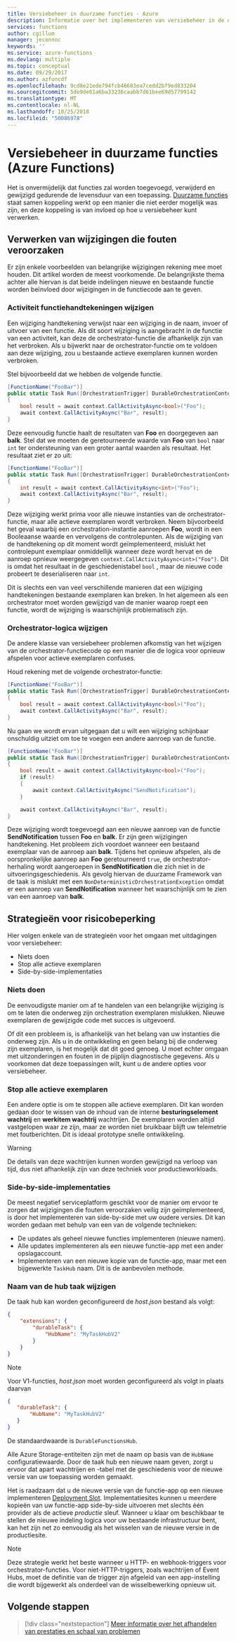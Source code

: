 ```yaml
---
title: Versiebeheer in duurzame functies - Azure
description: Informatie over het implementeren van versiebeheer in de extensie duurzame functies voor Azure Functions.
services: functions
author: cgillum
manager: jeconnoc
keywords: ''
ms.service: azure-functions
ms.devlang: multiple
ms.topic: conceptual
ms.date: 09/29/2017
ms.author: azfuncdf
ms.openlocfilehash: 9cd8e21ede794fcb46683ea7cedd2bf9ed833204
ms.sourcegitcommit: 5de9de61a6ba33236caabb7d61bee69d57799142
ms.translationtype: MT
ms.contentlocale: nl-NL
ms.lasthandoff: 10/25/2018
ms.locfileid: "50086978"
---
```

# <a name="versioning-in-durable-functions-azure-functions"></a>Versiebeheer in duurzame functies (Azure Functions)

Het is onvermijdelijk dat functies zal worden toegevoegd, verwijderd en gewijzigd gedurende de levensduur van een toepassing. [Duurzame functies](durable-functions-overview.md) staat samen koppeling werkt op een manier die niet eerder mogelijk was zijn, en deze koppeling is van invloed op hoe u versiebeheer kunt verwerken.

## <a name="how-to-handle-breaking-changes"></a>Verwerken van wijzigingen die fouten veroorzaken

Er zijn enkele voorbeelden van belangrijke wijzigingen rekening mee moet houden. Dit artikel worden de meest voorkomende. De belangrijkste thema achter alle hiervan is dat beide indelingen nieuwe en bestaande functie worden beïnvloed door wijzigingen in de functiecode aan te geven.

### <a name="changing-activity-function-signatures"></a>Activiteit functiehandtekeningen wijzigen

Een wijziging handtekening verwijst naar een wijziging in de naam, invoer of uitvoer van een functie. Als dit soort wijziging is aangebracht in de functie van een activiteit, kan deze de orchestrator-functie die afhankelijk zijn van het verbroken. Als u bijwerkt naar de orchestrator-functie om te voldoen aan deze wijziging, zou u bestaande actieve exemplaren kunnen worden verbroken.

Stel bijvoorbeeld dat we hebben de volgende functie.

```csharp
[FunctionName("FooBar")]
public static Task Run([OrchestrationTrigger] DurableOrchestrationContext context)
{
    bool result = await context.CallActivityAsync<bool>("Foo");
    await context.CallActivityAsync("Bar", result);
}
```

Deze eenvoudig functie haalt de resultaten van **Foo** en doorgegeven aan **balk**. Stel dat we moeten de geretourneerde waarde van **Foo** van `bool` naar `int` ter ondersteuning van een groter aantal waarden als resultaat. Het resultaat ziet er zo uit:

```csharp
[FunctionName("FooBar")]
public static Task Run([OrchestrationTrigger] DurableOrchestrationContext context)
{
    int result = await context.CallActivityAsync<int>("Foo");
    await context.CallActivityAsync("Bar", result);
}
```

Deze wijziging werkt prima voor alle nieuwe instanties van de orchestrator-functie, maar alle actieve exemplaren wordt verbroken. Neem bijvoorbeeld het geval waarbij een orchestration-instantie aanroepen **Foo**, wordt in een Booleaanse waarde en vervolgens de controlepunten. Als de wijziging van de handtekening op dit moment wordt geïmplementeerd, mislukt het controlepunt exemplaar onmiddellijk wanneer deze wordt hervat en de aanroep opnieuw weergegeven `context.CallActivityAsync<int>("Foo")`. Dit is omdat het resultaat in de geschiedenistabel `bool` , maar de nieuwe code probeert te deserialiseren naar `int`.

Dit is slechts een van veel verschillende manieren dat een wijziging handtekeningen bestaande exemplaren kan breken. In het algemeen als een orchestrator moet worden gewijzigd van de manier waarop roept een functie, wordt de wijziging is waarschijnlijk problematisch zijn.

### <a name="changing-orchestrator-logic"></a>Orchestrator-logica wijzigen

De andere klasse van versiebeheer problemen afkomstig van het wijzigen van de orchestrator-functiecode op een manier die de logica voor opnieuw afspelen voor actieve exemplaren confuses.

Houd rekening met de volgende orchestrator-functie:

```csharp
[FunctionName("FooBar")]
public static Task Run([OrchestrationTrigger] DurableOrchestrationContext context)
{
    bool result = await context.CallActivityAsync<bool>("Foo");
    await context.CallActivityAsync("Bar", result);
}
```

Nu gaan we wordt ervan uitgegaan dat u wilt een wijziging schijnbaar onschuldig uitziet om toe te voegen een andere aanroep van de functie.

```csharp
[FunctionName("FooBar")]
public static Task Run([OrchestrationTrigger] DurableOrchestrationContext context)
{
    bool result = await context.CallActivityAsync<bool>("Foo");
    if (result)
    {
        await context.CallActivityAsync("SendNotification");
    }

    await context.CallActivityAsync("Bar", result);
}
```

Deze wijziging wordt toegevoegd aan een nieuwe aanroep van de functie **SendNotification** tussen **Foo** en **balk**. Er zijn geen wijzigingen handtekening. Het probleem zich voordoet wanneer een bestaand exemplaar van de aanroep aan **balk**. Tijdens het opnieuw afspelen, als de oorspronkelijke aanroep aan **Foo** geretourneerd `true`, de orchestrator-herhaling wordt aangeroepen in **SendNotification** die zich niet in de uitvoeringsgeschiedenis. Als gevolg hiervan de duurzame Framework van de taak is mislukt met een `NonDeterministicOrchestrationException` omdat er een aanroep van **SendNotification** wanneer het waarschijnlijk om te zien van een aanroep van **balk**.

## <a name="mitigation-strategies"></a>Strategieën voor risicobeperking

Hier volgen enkele van de strategieën voor het omgaan met uitdagingen voor versiebeheer:

* Niets doen
* Stop alle actieve exemplaren
* Side-by-side-implementaties

### <a name="do-nothing"></a>Niets doen

De eenvoudigste manier om af te handelen van een belangrijke wijziging is om te laten die onderweg zijn orchestration exemplaren mislukken. Nieuwe exemplaren de gewijzigde code met succes is uitgevoerd.

Of dit een probleem is, is afhankelijk van het belang van uw instanties die onderweg zijn. Als u in de ontwikkeling en geen belang bij die onderweg zijn exemplaren, is het mogelijk dat dit goed genoeg. U moet echter omgaan met uitzonderingen en fouten in de pijplijn diagnostische gegevens. Als u voorkomen dat deze toepassingen wilt, kunt u de andere opties voor versiebeheer.

### <a name="stop-all-in-flight-instances"></a>Stop alle actieve exemplaren

Een andere optie is om te stoppen alle actieve exemplaren. Dit kan worden gedaan door te wissen van de inhoud van de interne **besturingselement wachtrij** en **werkitem wachtrij** wachtrijen. De exemplaren worden altijd vastgelopen waar ze zijn, maar ze worden niet bruikbaar blijft uw telemetrie met foutberichten. Dit is ideaal prototype snelle ontwikkeling.

> [!WARNING]
> De details van deze wachtrijen kunnen worden gewijzigd na verloop van tijd, dus niet afhankelijk zijn van deze techniek voor productieworkloads.

### <a name="side-by-side-deployments"></a>Side-by-side-implementaties

De meest negatief serviceplatform geschikt voor de manier om ervoor te zorgen dat wijzigingen die fouten veroorzaken veilig zijn geïmplementeerd, is door het implementeren van side-by-side met uw oudere versies. Dit kan worden gedaan met behulp van een van de volgende technieken:

* De updates als geheel nieuwe functies implementeren (nieuwe namen).
* Alle updates implementeren als een nieuwe functie-app met een ander opslagaccount.
* Implementeren van een nieuwe kopie van de functie-app, maar met een bijgewerkte `TaskHub` naam. Dit is de aanbevolen methode.

### <a name="how-to-change-task-hub-name"></a>Naam van de hub taak wijzigen

De taak hub kan worden geconfigureerd de *host.json* bestand als volgt:

```json
{
    "extensions": {
        "durableTask": {
            "HubName": "MyTaskHubV2"
        }
    }
}
```

> [!NOTE]
> Voor V1-functies, *host.json* moet worden geconfigureerd als volgt in plaats daarvan
>```json
>{
>    "durableTask": {
>        "HubName": "MyTaskHubV2"
>    }
>}
>```

De standaardwaarde is `DurableFunctionsHub`.

Alle Azure Storage-entiteiten zijn met de naam op basis van de `HubName` configuratiewaarde. Door de taak hub een nieuwe naam geven, zorgt u ervoor dat apart wachtrijen en -tabel met de geschiedenis voor de nieuwe versie van uw toepassing worden gemaakt.

Het is raadzaam dat u de nieuwe versie van de functie-app op een nieuwe implementeren [Deployment Slot](https://blogs.msdn.microsoft.com/appserviceteam/2017/06/13/deployment-slots-preview-for-azure-functions/). Implementatiesites kunnen u meerdere kopieën van uw functie-app side-by-side uitvoeren met slechts één provider als de actieve *productie* sleuf. Wanneer u klaar om beschikbaar te stellen de nieuwe indeling logica voor uw bestaande infrastructuur bent, kan het zijn net zo eenvoudig als het wisselen van de nieuwe versie in de productiesite.

> [!NOTE]
> Deze strategie werkt het beste wanneer u HTTP- en webhook-triggers voor orchestrator-functies. Voor niet-HTTP-triggers, zoals wachtrijen of Event Hubs, moet de definitie van de trigger zijn afgeleid van een app-instelling die wordt bijgewerkt als onderdeel van de wisselbewerking opnieuw uit.

## <a name="next-steps"></a>Volgende stappen

> [!div class="nextstepaction"]
> [Meer informatie over het afhandelen van prestaties en schaal van problemen](durable-functions-perf-and-scale.md)

